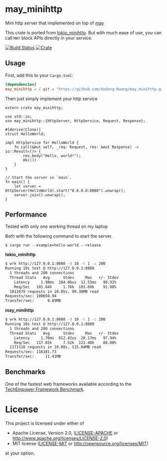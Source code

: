 # may_minihttp

Mini http server that implemented on top of [may](https://github.com/Xudong-Huang/may)

This crate is ported from [tokio_minihttp](https://github.com/tokio-rs/tokio-minihttp).
But with much ease of use, you can call `MAY` block APIs directly in your service.

[![Build Status](https://travis-ci.org/Xudong-Huang/may_minihttp.svg?branch=master)](https://travis-ci.org/Xudong-Huang/may_minihttp)
[![Crate](https://img.shields.io/crates/v/may_minihttp.svg)](https://crates.io/crates/may_minihttp)

## Usage

First, add this to your `Cargo.toml`:

```toml
[dependencies]
may_minihttp = { git = "https://github.com/Xudong-Huang/may_minihttp.git" }
```

Then just simply implement your http service

```rust,no_run
extern crate may_minihttp;

use std::io;
use may_minihttp::{HttpServer, HttpService, Request, Response};

#[derive(Clone)]
struct HelloWorld;

impl HttpService for HelloWorld {
    fn call(&mut self, _req: Request, res: &mut Response) -> io::Result<()> {
        res.body("Hello, world!");
        Ok(())
    }
}

// Start the server in `main`.
fn main() {
    let server = HttpServer(HelloWorld).start("0.0.0.0:8080").unwrap();
    server.join().unwrap();
}
```

## Performance
Tested with only one working thread on my laptop

Both with the following command to start the server.
```
$ cargo run --example=hello-world --release
```

**tokio_minihttp**
```sh
$ wrk http://127.0.0.1:8080 -d 10 -t 1 -c 200
Running 10s test @ http://127.0.0.1:8080
  1 threads and 200 connections
  Thread Stats   Avg      Stdev     Max   +/- Stdev
    Latency     1.98ms  284.06us  12.53ms   98.92%
    Req/Sec   101.64k     1.76k  103.69k    91.00%
  1011679 requests in 10.05s, 99.38MB read
Requests/sec: 100650.94
Transfer/sec:      9.89MB
```

**may_minihttp**
```sh
$ wrk http://127.0.0.1:8080 -d 10 -t 1 -c 200
Running 10s test @ http://127.0.0.1:8080
  1 threads and 200 connections
  Thread Stats   Avg      Stdev     Max   +/- Stdev
    Latency     1.70ms  812.42us  20.17ms   97.94%
    Req/Sec   117.65k     7.52k  123.40k    88.00%
  1171118 requests in 10.08s, 115.04MB read
Requests/sec: 116181.73
Transfer/sec:     11.41MB
```

## Benchmarks

One of the fastest web frameworks available according to the [TechEmpower Framework Benchmark](https://www.techempower.com/benchmarks/#section=data-r21&test=composite).

# License

This project is licensed under either of

 * Apache License, Version 2.0, ([LICENSE-APACHE](LICENSE-APACHE) or
   http://www.apache.org/licenses/LICENSE-2.0)
 * MIT license ([LICENSE-MIT](LICENSE-MIT) or
   http://opensource.org/licenses/MIT)

at your option.

